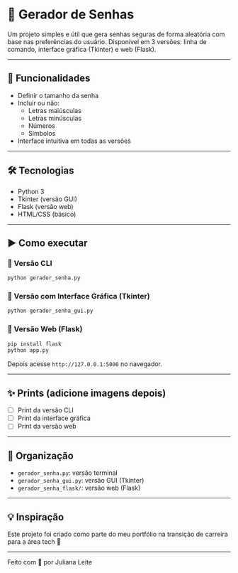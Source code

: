 # 🔐 Gerador de Senhas

Um projeto simples e útil que gera senhas seguras de forma aleatória com base nas preferências do usuário. Disponível em 3 versões: linha de comando, interface gráfica (Tkinter) e web (Flask).

---

## 📌 Funcionalidades

- Definir o tamanho da senha
- Incluir ou não:
  - Letras maiúsculas
  - Letras minúsculas
  - Números
  - Símbolos
- Interface intuitiva em todas as versões

---

## 🛠 Tecnologias

- Python 3
- Tkinter (versão GUI)
- Flask (versão web)
- HTML/CSS (básico)

---

## ▶ Como executar

### 🔹 Versão CLI
```bash
python gerador_senha.py
```

### 🔹 Versão com Interface Gráfica (Tkinter)
```bash
python gerador_senha_gui.py
```

### 🔹 Versão Web (Flask)
```bash
pip install flask
python app.py
```
Depois acesse `http://127.0.0.1:5000` no navegador.

---

## ✨ Prints (adicione imagens depois)

- [ ] Print da versão CLI
- [ ] Print da interface gráfica
- [ ] Print da versão web

---

## 📁 Organização

- `gerador_senha.py`: versão terminal
- `gerador_senha_gui.py`: versão GUI (Tkinter)
- `gerador_senha_flask/`: versão web (Flask)

---

## 💡 Inspiração

Este projeto foi criado como parte do meu portfólio na transição de carreira para a área tech 🚀

---

Feito com 💙 por Juliana Leite

